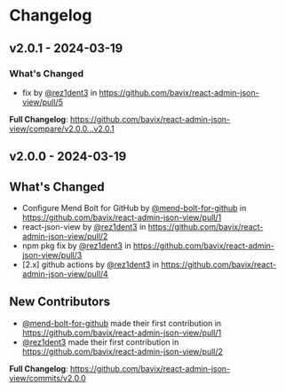 # Changelog

## v2.0.1 - 2024-03-19

### What's Changed

* fix by [@rez1dent3](https://github.com/rez1dent3) in https://github.com/bavix/react-admin-json-view/pull/5

**Full Changelog**: https://github.com/bavix/react-admin-json-view/compare/v2.0.0...v2.0.1

## v2.0.0 - 2024-03-19

## What's Changed

* Configure Mend Bolt for GitHub by [@mend-bolt-for-github](https://github.com/mend-bolt-for-github) in https://github.com/bavix/react-admin-json-view/pull/1
* react-json-view by [@rez1dent3](https://github.com/rez1dent3) in https://github.com/bavix/react-admin-json-view/pull/2
* npm pkg fix by [@rez1dent3](https://github.com/rez1dent3) in https://github.com/bavix/react-admin-json-view/pull/3
* [2.x] github actions by [@rez1dent3](https://github.com/rez1dent3) in https://github.com/bavix/react-admin-json-view/pull/4

## New Contributors

* [@mend-bolt-for-github](https://github.com/mend-bolt-for-github) made their first contribution in https://github.com/bavix/react-admin-json-view/pull/1
* [@rez1dent3](https://github.com/rez1dent3) made their first contribution in https://github.com/bavix/react-admin-json-view/pull/2

**Full Changelog**: https://github.com/bavix/react-admin-json-view/commits/v2.0.0
